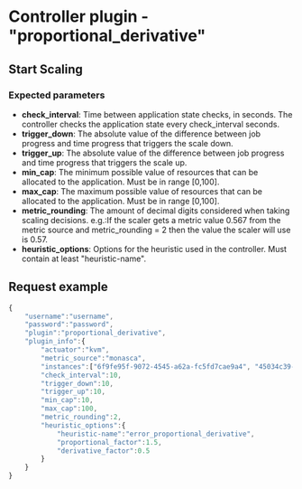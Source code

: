 # Controller plugin - "proportional_derivative"

## Start Scaling
### Expected parameters
* **check_interval**: Time between application state checks, in seconds. The controller checks the application state every check_interval seconds.
* **trigger_down**: The absolute value of the difference between job progress and time progress that triggers the scale down.
* **trigger_up**: The absolute value of the difference between job progress and time progress that triggers the scale up. 
* **min_cap**: The minimum possible value of resources that can be allocated to the application. Must be in range [0,100].
* **max_cap**: The maximum possible value of resources that can be allocated to the application. Must be in range [0,100].
* **metric_rounding**: The amount of decimal digits considered when taking scaling decisions. e.g.:If the scaler gets a metric value 0.567 from the metric source and metric_rounding = 2 then the value the scaler will use is 0.57.
* **heuristic_options**: Options for the heuristic used in the controller. Must contain at least "heuristic-name".

## Request example

```javascript
{
    "username":"username",
    "password":"password",
    "plugin":"proportional_derivative",
    "plugin_info":{
        "actuator":"kvm",
        "metric_source":"monasca",
        "instances":["6f9fe95f-9072-4545-a62a-fc5fd7cae9a4", "45034c39-c280-4047-8b92-a8efb61bc589"],
        "check_interval":10,
        "trigger_down":10,
        "trigger_up":10,
        "min_cap":10,
        "max_cap":100,
        "metric_rounding":2,
        "heuristic_options":{
            "heuristic-name":"error_proportional_derivative",
            "proportional_factor":1.5,
            "derivative_factor":0.5
        }
    }
}
```
